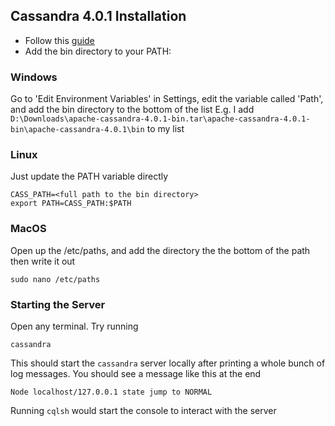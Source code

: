 ## Cassandra 4.0.1 Installation

- Follow this [guide](https://www.youtube.com/watch?v=-1waKtjNt88)
- Add the bin directory to your PATH:

### Windows

Go to 'Edit Environment Variables' in Settings, edit the variable called 'Path', and add the bin directory to the bottom of the list
E.g. I add `D:\Downloads\apache-cassandra-4.0.1-bin.tar\apache-cassandra-4.0.1-bin\apache-cassandra-4.0.1\bin` to my list

### Linux

Just update the PATH variable directly

```
CASS_PATH=<full path to the bin directory>
export PATH=CASS_PATH:$PATH
```

### MacOS

Open up the /etc/paths, and add the directory the the bottom of the path then write it out

```
sudo nano /etc/paths
```

### Starting the Server

Open any terminal. Try running

```
cassandra
```

This should start the `cassandra` server locally after printing a whole bunch of log messages. You should see a message like this at the end

```
Node localhost/127.0.0.1 state jump to NORMAL
```

Running `cqlsh` would start the console to interact with the server
